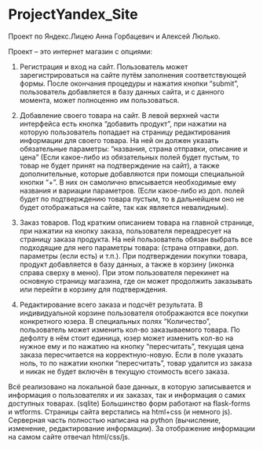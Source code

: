 # ProjectYandex_Site
Проект по Яндекс.Лицею Анна Горбацевич и Алексей Люлько.

Проект – это интернет магазин с опциями:
1.	Регистрация и вход на сайт. Пользователь может зарегистрироваться на сайте путём заполнения соответствующей формы. После окончания процедуры и нажатия кнопки “submit”, пользователь добавляется в базу данных сайта, и с данного момента, может полноценно им пользоваться.

2.	Добавление своего товара на сайт. В левой верхней части интерфейса есть кнопка “добавить продукт”, при нажатии на которую пользователь попадает на страницу редактирования информации для своего товара. На ней он должен указать обязательные параметры: “названия, страна отправки, описание и цена” (Если какое-либо из обязательных полей будет пустым, то товар не будет принят на подтверждение на сайт), а также дополнительные, которые добавляются при помощи специальной кнопки “+”. В них он самолично вписывается необходимые ему названия и вариации параметров. (Если какое-либо из доп. полей будет по подтверждению товара пустым, то в дальнейшем оно не будет отображаться на сайте, так как является невалидным).

3.	Заказ товаров. Под кратким описанием товара на главной странице, при нажатии на кнопку заказа, пользователя переадресует на страницу заказа продукта. На ней пользователь обязан выбрать все подходящие для него параметры товара: (страна отправки, доп. параметры (если есть) и т.п.). При подтверждении покупки товара, продукт добавляется в базу данных, а также в корзину (иконка справа сверху в меню). При этом пользователя перекинет на основную страницу магазина, где он может продолжить заказывать или перейти в корзину для подтверждения.


4.	Редактирование всего заказа и подсчёт результата. В индивидуальной корзине пользователя отображаются все покупки конкретного юзера. В специальных полях “Количество”, пользователь может изменить кол-во заказываемого товара. По дефолту в нём стоит единица, юзер может изменить кол-во на нужное ему и по нажатию на кнопку “пересчитать”, текущая цена заказа пересчитается на корректную-новую. Если в поле указать ноль, то по нажатии кнопки “пересчитать”, товар удалится из заказа и никак не будет включён в текущую стоимость всего заказа. 


Всё реализовано на локальной базе данных, в которую записывается и информация о пользователях и их заказах, так и информация о самих доступных товарах. (sqlite)
Большинство форм работают на flask-forms и wtforms.
Страницы сайта верстались на html+css (и немного js).
Серверная часть полностью написана на python (вычисление, изменение, редактирование информации). За отображение информации на самом сайте отвечал html/css/js.  
